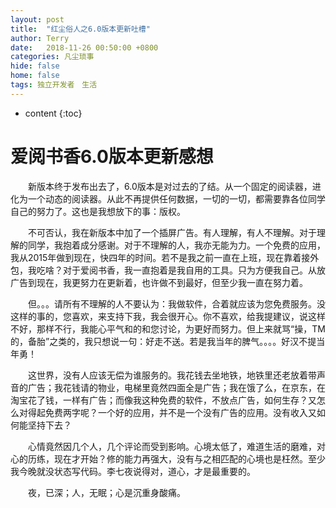 ```yaml
---
layout: post
title:  "红尘俗人之6.0版本更新吐槽"
author: Terry
date:   2018-11-26 00:50:00 +0800
categories: 凡尘琐事
hide: false
home: false
tags: 独立开发者　生活
---
```

 
* content
{:toc}


# 爱阅书香6.0版本更新感想

　　新版本终于发布出去了，6.0版本是对过去的了结。从一个固定的阅读器，进化为一个动态的阅读器。从此不再提供任何数据，一切的一切，都需要靠各位同学自己的努力了。这也是我想放下的事：版权。


　　不可否认，我在新版本中加了一个插屏广告。有人理解，有人不理解。对于理解的同学，我抱着成分感谢。对于不理解的人，我亦无能为力。一个免费的应用，我从2015年做到现在，快四年的时间。若不是我之前一直在上班，现在靠着接外包，我吃啥？对于爱阅书香，我一直抱着是我自用的工具。只为方便我自己。从放广告到现在，我更努力在更新着，也许做不到最好，但至少我一直在努力着。


　　但。。。请所有不理解的人不要认为：我做软件，合着就应该为您免费服务。没这样的事的，您喜欢，来支持下我，我会很开心。你不喜欢，给我提建议，说这样不好，那样不行，我能心平气和的和您讨论，为更好而努力。但上来就骂“操，TM的，备胎”之类的，我只想说一句：好走不送。若是我当年的脾气。。。。好汉不提当年勇！


　　这世界，没有人应该无偿为谁服务的。我花钱去坐地铁，地铁里还老放着带声音的广告；我花钱请的物业，电梯里竟然四面全是广告；我在饿了么，在京东，在淘宝花了钱，一样有广告；而像我这种免费的软件，不放点广告，如何生存？又怎么对得起免费两字呢？一个好的应用，并不是一个没有广告的应用。没有收入又如何能坚持下去？


　　心情竟然因几个人，几个评论而受到影响。心境太低了，难道生活的磨难，对心的历练，现在才开始？修的能力再强大，没有与之相匹配的心境也是枉然。至少我今晚就没状态写代码。李七夜说得对，道心，才是最重要的。

　　夜，已深；人，无眠；心是沉重身酸痛。
